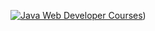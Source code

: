 [![Java Web Developer Courses](https://img.shields.io/badge/Text-Цвят?style=for-the-badge)](https://github.com/aachanova/My-Certificates/blob/main/Java%20Web%20Developer%20courses/01.%20Programming%20Basics.pdf))


